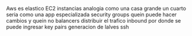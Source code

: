 Aws es elastico
EC2
	instancias 
		analogia como una casa grande 
		un cuarto seria como una app especializada
	security groups
		quein puede hacer cambios y quein no 
	balancers
		distribuir el trafico 
		inbound
			por donde se puede ingresar
	key pairs
		generacion de lalves ssh